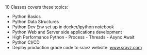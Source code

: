 10 Classes covers these topics:
- Python Basics
- Python Data Structures
- Python Dev Env set up in docker/ipython notebook
- Python Web and Server side applications development
- High Performance Python - Process - Threads - Async Await
- Python CI/CD
- Deploy production grade code to sravz website: www.sravz.com
